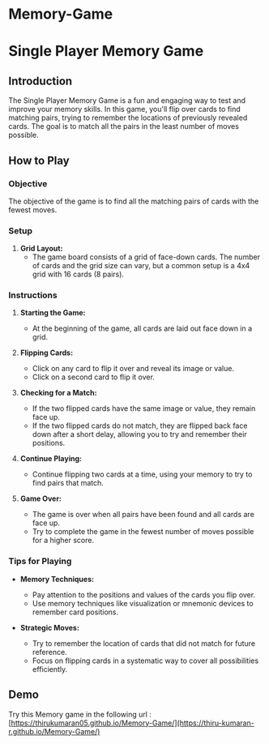 # Memory-Game
# Single Player Memory Game

## Introduction

The Single Player Memory Game is a fun and engaging way to test and improve your memory skills. In this game, you'll flip over cards to find matching pairs, trying to remember the locations of previously revealed cards. The goal is to match all the pairs in the least number of moves possible.

## How to Play

### Objective
The objective of the game is to find all the matching pairs of cards with the fewest moves.

### Setup
1. **Grid Layout:**
   - The game board consists of a grid of face-down cards. The number of cards and the grid size can vary, but a common setup is a 4x4 grid with 16 cards (8 pairs).

### Instructions
1. **Starting the Game:**
   - At the beginning of the game, all cards are laid out face down in a grid.
   
2. **Flipping Cards:**
   - Click on any card to flip it over and reveal its image or value.
   - Click on a second card to flip it over.
   
3. **Checking for a Match:**
   - If the two flipped cards have the same image or value, they remain face up.
   - If the two flipped cards do not match, they are flipped back face down after a short delay, allowing you to try and remember their positions.
   
4. **Continue Playing:**
   - Continue flipping two cards at a time, using your memory to try to find pairs that match.
   
5. **Game Over:**
   - The game is over when all pairs have been found and all cards are face up.
   - Try to complete the game in the fewest number of moves possible for a higher score.

### Tips for Playing
- **Memory Techniques:**
  - Pay attention to the positions and values of the cards you flip over.
  - Use memory techniques like visualization or mnemonic devices to remember card positions.
  
- **Strategic Moves:**
  - Try to remember the location of cards that did not match for future reference.
  - Focus on flipping cards in a systematic way to cover all possibilities efficiently.


## Demo

Try this Memory game in the following url :
[https://thirukumaran05.github.io/Memory-Game/](https://thiru-kumaran-r.github.io/Memory-Game/)
